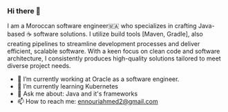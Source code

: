 ### Hi there 👋
I am a Moroccan software engineer🇲🇦 who specializes in crafting Java-based ☕ software solutions.
I utilize build tools [Maven, Gradle], also creating pipelines to streamline development processes and deliver efficient, scalable software.
With a keen focus on clean code and software architecture, 
I consistently produces high-quality solutions tailored to meet diverse project needs.

- 🔭 I’m currently working at Oracle as a software engineer.
- 🌱 I’m currently learning Kubernetes
- 💬 Ask me about: Java and it's frameworks
- 📫 How to reach me: ennouriahmed2@gmail.com

